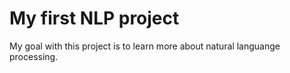# My first NLP project
My goal with this project is to learn more about natural languange processing.
